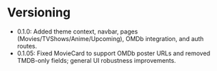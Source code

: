 # Versioning

- 0.1.0: Added theme context, navbar, pages (Movies/TVShows/Anime/Upcoming), OMDb integration, and auth routes.
- 0.1.05: Fixed MovieCard to support OMDb poster URLs and removed TMDB-only fields; general UI robustness improvements.
